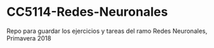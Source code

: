# CC5114-Redes-Neuronales

Repo para guardar los ejercicios y tareas del ramo Redes Neuronales, Primavera 2018